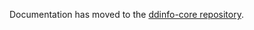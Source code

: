 Documentation has moved to the [ddinfo-core repository](https://github.com/NoahStolk/ddinfo-core/blob/main/docs/game-formats/spawnset-binary.md).
